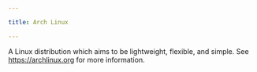 ```yaml
---

title: Arch Linux

---
```


A Linux distribution which aims to be lightweight, flexible, and simple. See
https://archlinux.org for more information.

<!--more-->
